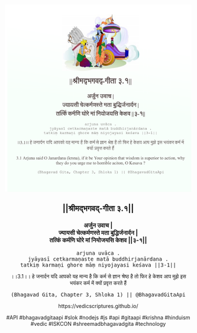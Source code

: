 <img src="../../asset/BG_3_1.png"/>
<center><h2>||श्रीमद्‍भगवद्‍-गीता ३.१||</h2>
<h3>अर्जुन उवाच |<br/>ज्यायसी चेत्कर्मणस्ते मता बुद्धिर्जनार्दन |<br/>तत्किं कर्मणि घोरे मां नियोजयसि केशव ||३-१||</h3>
<pre>arjuna uvāca .<br/>jyāyasī cetkarmaṇaste matā buddhirjanārdana .<br/>tatkiṃ karmaṇi ghore māṃ niyojayasi keśava ||3-1||</pre>
<p>।।3.1।। हे जनार्दन  यदि आपको यह मान्य है कि कर्म से ज्ञान श्रेष्ठ है तो फिर हे केशव  आप मुझे इस भयंकर कर्म में क्यों प्रवृत्त करते हैं</p>
<pre>(Bhagavad Gita, Chapter 3, Shloka 1) || @BhagavadGitaApi</pre><p>https://vedicscriptures.github.io/</p><p>#API #bhagavadgitaapi #slok #nodejs #js #api #gitaapi #krishna #hinduism #vedic #ISKCON #shreemadbhagavadgita #technology</p></center>